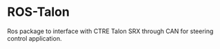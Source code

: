 # ROS-Talon
Ros package to interface with CTRE Talon SRX through CAN for steering control application.
